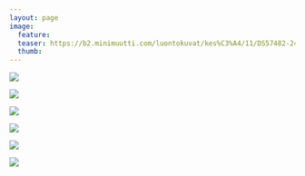 ```yaml
---
layout: page
image:
  feature:
  teaser: https://b2.minimuutti.com/luontokuvat/kes%C3%A4/11/DS57482-245px.jpg
  thumb:
---
```


![](https://b2.minimuutti.com/luontokuvat/kes%C3%A4/12/DS58899-800px.jpg)

![](https://b2.minimuutti.com/luontokuvat/kes%C3%A4/12/DS58900-800px.jpg)

![](https://b2.minimuutti.com/luontokuvat/kes%C3%A4/11/DS57565-800px.jpg)

![](https://b2.minimuutti.com/luontokuvat/kes%C3%A4/11/DS57570-800px.jpg)

![](https://b2.minimuutti.com/luontokuvat/kes%C3%A4/11/DS57490-800px.jpg)

![](https://b2.minimuutti.com/luontokuvat/kes%C3%A4/11/DS57482-800px.jpg)
